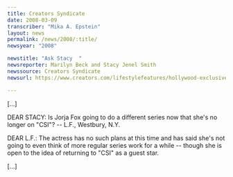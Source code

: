 ```yaml
---
title: Creators Syndicate
date: 2008-03-09
transcriber: "Mika A. Epstein"
layout: news
permalink: /news/2008/:title/
newsyear: "2008"

newstitle: "Ask Stacy  "
newsreporter: Marilyn Beck and Stacy Jenel Smith
newssource: Creators Syndicate
newsurl: https://www.creators.com/lifestylefeatures/hollywood-exclusive/ask-stacy-2008-03-08.html

---
```



[...]

DEAR STACY: Is Jorja Fox going to do a different series now that she's no longer on "CSI"? -- L.F., Westbury, N.Y.

DEAR L.F.: The actress has no such plans at this time and has said she's not going to even think of more regular series work for a while -- though she is open to the idea of returning to "CSI" as a guest star.

[...]
